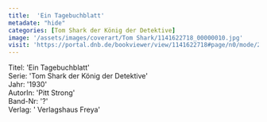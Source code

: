 ```yaml
---
title:  'Ein Tagebuchblatt'
metadate: "hide"
categories: [Tom Shark der König der Detektive]
image: '/assets/images/coverart/Tom Shark/1141622718_00000010.jpg'
visit: 'https://portal.dnb.de/bookviewer/view/1141622718#page/n0/mode/2up'
---
```

Titel: 'Ein Tagebuchblatt' <br>
Serie: 'Tom Shark der König der Detektive' <br>
Jahr: '1930' <br>
AutorIn: 'Pitt Strong' <br>
Band-Nr: '?' <br>
Verlag: ' Verlagshaus Freya'